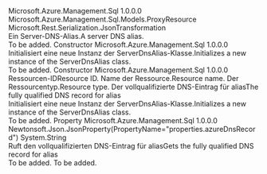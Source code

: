 <Type Name="ServerDnsAlias" FullName="Microsoft.Azure.Management.Sql.Models.ServerDnsAlias">
  <TypeSignature Language="C#" Value="public class ServerDnsAlias : Microsoft.Azure.Management.Sql.Models.ProxyResource" />
  <TypeSignature Language="ILAsm" Value=".class public auto ansi beforefieldinit ServerDnsAlias extends Microsoft.Azure.Management.Sql.Models.ProxyResource" />
  <TypeSignature Language="DocId" Value="T:Microsoft.Azure.Management.Sql.Models.ServerDnsAlias" />
  <TypeSignature Language="VB.NET" Value="Public Class ServerDnsAlias&#xA;Inherits ProxyResource" />
  <TypeSignature Language="F#" Value="type ServerDnsAlias = class&#xA;    inherit ProxyResource" />
  <AssemblyInfo>
    <AssemblyName>Microsoft.Azure.Management.Sql</AssemblyName>
    <AssemblyVersion>1.0.0.0</AssemblyVersion>
  </AssemblyInfo>
  <Base>
    <BaseTypeName>Microsoft.Azure.Management.Sql.Models.ProxyResource</BaseTypeName>
  </Base>
  <Interfaces />
  <Attributes>
    <Attribute>
      <AttributeName>Microsoft.Rest.Serialization.JsonTransformation</AttributeName>
    </Attribute>
  </Attributes>
  <Docs>
    <summary>
            <span data-ttu-id="96a44-101">Ein Server-DNS-Alias.</span><span class="sxs-lookup"><span data-stu-id="96a44-101">A server DNS alias.</span></span>
            </summary>
    <remarks>To be added.</remarks>
  </Docs>
  <Members>
    <Member MemberName=".ctor">
      <MemberSignature Language="C#" Value="public ServerDnsAlias ();" />
      <MemberSignature Language="ILAsm" Value=".method public hidebysig specialname rtspecialname instance void .ctor() cil managed" />
      <MemberSignature Language="DocId" Value="M:Microsoft.Azure.Management.Sql.Models.ServerDnsAlias.#ctor" />
      <MemberSignature Language="VB.NET" Value="Public Sub New ()" />
      <MemberType>Constructor</MemberType>
      <AssemblyInfo>
        <AssemblyName>Microsoft.Azure.Management.Sql</AssemblyName>
        <AssemblyVersion>1.0.0.0</AssemblyVersion>
      </AssemblyInfo>
      <Parameters />
      <Docs>
        <summary>
            <span data-ttu-id="96a44-102">Initialisiert eine neue Instanz der ServerDnsAlias-Klasse.</span><span class="sxs-lookup"><span data-stu-id="96a44-102">Initializes a new instance of the ServerDnsAlias class.</span></span>
            </summary>
        <remarks>To be added.</remarks>
      </Docs>
    </Member>
    <Member MemberName=".ctor">
      <MemberSignature Language="C#" Value="public ServerDnsAlias (string id = null, string name = null, string type = null, string azureDnsRecord = null);" />
      <MemberSignature Language="ILAsm" Value=".method public hidebysig specialname rtspecialname instance void .ctor(string id, string name, string type, string azureDnsRecord) cil managed" />
      <MemberSignature Language="DocId" Value="M:Microsoft.Azure.Management.Sql.Models.ServerDnsAlias.#ctor(System.String,System.String,System.String,System.String)" />
      <MemberSignature Language="VB.NET" Value="Public Sub New (Optional id As String = null, Optional name As String = null, Optional type As String = null, Optional azureDnsRecord As String = null)" />
      <MemberSignature Language="F#" Value="new Microsoft.Azure.Management.Sql.Models.ServerDnsAlias : string * string * string * string -&gt; Microsoft.Azure.Management.Sql.Models.ServerDnsAlias" Usage="new Microsoft.Azure.Management.Sql.Models.ServerDnsAlias (id, name, type, azureDnsRecord)" />
      <MemberType>Constructor</MemberType>
      <AssemblyInfo>
        <AssemblyName>Microsoft.Azure.Management.Sql</AssemblyName>
        <AssemblyVersion>1.0.0.0</AssemblyVersion>
      </AssemblyInfo>
      <Parameters>
        <Parameter Name="id" Type="System.String" />
        <Parameter Name="name" Type="System.String" />
        <Parameter Name="type" Type="System.String" />
        <Parameter Name="azureDnsRecord" Type="System.String" />
      </Parameters>
      <Docs>
        <param name="id"><span data-ttu-id="96a44-103">Ressourcen-ID</span><span class="sxs-lookup"><span data-stu-id="96a44-103">Resource ID.</span></span></param>
        <param name="name"><span data-ttu-id="96a44-104">Name der Ressource.</span><span class="sxs-lookup"><span data-stu-id="96a44-104">Resource name.</span></span></param>
        <param name="type"><span data-ttu-id="96a44-105">Der Ressourcentyp.</span><span class="sxs-lookup"><span data-stu-id="96a44-105">Resource type.</span></span></param>
        <param name="azureDnsRecord"><span data-ttu-id="96a44-106">Der vollqualifizierte DNS-Eintrag für alias</span><span class="sxs-lookup"><span data-stu-id="96a44-106">The fully qualified DNS record for alias</span></span></param>
        <summary>
            <span data-ttu-id="96a44-107">Initialisiert eine neue Instanz der ServerDnsAlias-Klasse.</span><span class="sxs-lookup"><span data-stu-id="96a44-107">Initializes a new instance of the ServerDnsAlias class.</span></span>
            </summary>
        <remarks>To be added.</remarks>
      </Docs>
    </Member>
    <Member MemberName="AzureDnsRecord">
      <MemberSignature Language="C#" Value="public string AzureDnsRecord { get; }" />
      <MemberSignature Language="ILAsm" Value=".property instance string AzureDnsRecord" />
      <MemberSignature Language="DocId" Value="P:Microsoft.Azure.Management.Sql.Models.ServerDnsAlias.AzureDnsRecord" />
      <MemberSignature Language="VB.NET" Value="Public ReadOnly Property AzureDnsRecord As String" />
      <MemberSignature Language="F#" Value="member this.AzureDnsRecord : string" Usage="Microsoft.Azure.Management.Sql.Models.ServerDnsAlias.AzureDnsRecord" />
      <MemberType>Property</MemberType>
      <AssemblyInfo>
        <AssemblyName>Microsoft.Azure.Management.Sql</AssemblyName>
        <AssemblyVersion>1.0.0.0</AssemblyVersion>
      </AssemblyInfo>
      <Attributes>
        <Attribute>
          <AttributeName>Newtonsoft.Json.JsonProperty(PropertyName="properties.azureDnsRecord")</AttributeName>
        </Attribute>
      </Attributes>
      <ReturnValue>
        <ReturnType>System.String</ReturnType>
      </ReturnValue>
      <Docs>
        <summary>
            <span data-ttu-id="96a44-108">Ruft den vollqualifizierten DNS-Eintrag für alias</span><span class="sxs-lookup"><span data-stu-id="96a44-108">Gets the fully qualified DNS record for alias</span></span>
            </summary>
        <value>To be added.</value>
        <remarks>To be added.</remarks>
      </Docs>
    </Member>
  </Members>
</Type>